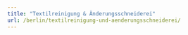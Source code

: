 ```yaml
---
title: "Textilreinigung & Änderungsschneiderei"
url: /berlin/textilreinigung-und-aenderungsschneiderei/
---
```

